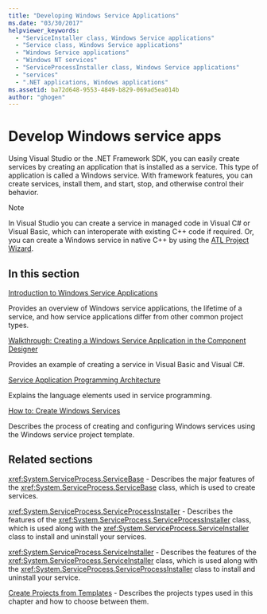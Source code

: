```yaml
---
title: "Developing Windows Service Applications"
ms.date: "03/30/2017"
helpviewer_keywords: 
  - "ServiceInstaller class, Windows Service applications"
  - "Service class, Windows Service applications"
  - "Windows Service applications"
  - "Windows NT services"
  - "ServiceProcessInstaller class, Windows Service applications"
  - "services"
  - ".NET applications, Windows applications"
ms.assetid: ba72d648-9553-4849-b829-069ad5ea014b
author: "ghogen"
---
```

# Develop Windows service apps

Using Visual Studio or the .NET Framework SDK, you can easily create services by creating an application that is installed as a service. This type of application is called a Windows service. With framework features, you can create services, install them, and start, stop, and otherwise control their behavior.

> [!NOTE]
> In Visual Studio you can create a service in managed code in Visual C# or Visual Basic, which can interoperate with existing C++ code if required. Or, you can create a Windows service in native C++ by using the [ATL Project Wizard](/cpp/atl/reference/atl-project-wizard).

## In this section

[Introduction to Windows Service Applications](../../../docs/framework/windows-services/introduction-to-windows-service-applications.md)

Provides an overview of Windows service applications, the lifetime of a service, and how service applications differ from other common project types.

[Walkthrough: Creating a Windows Service Application in the Component Designer](../../../docs/framework/windows-services/walkthrough-creating-a-windows-service-application-in-the-component-designer.md)

Provides an example of creating a service in Visual Basic and Visual C#.

[Service Application Programming Architecture](../../../docs/framework/windows-services/service-application-programming-architecture.md)

Explains the language elements used in service programming.

[How to: Create Windows Services](../../../docs/framework/windows-services/how-to-create-windows-services.md)

Describes the process of creating and configuring Windows services using the Windows service project template.

## Related sections

<xref:System.ServiceProcess.ServiceBase> - Describes the major features of the <xref:System.ServiceProcess.ServiceBase> class, which is used to create services.

<xref:System.ServiceProcess.ServiceProcessInstaller> - Describes the features of the <xref:System.ServiceProcess.ServiceProcessInstaller> class, which is used along with the <xref:System.ServiceProcess.ServiceInstaller> class to install and uninstall your services.

<xref:System.ServiceProcess.ServiceInstaller> - Describes the features of the <xref:System.ServiceProcess.ServiceInstaller> class, which is used along with the <xref:System.ServiceProcess.ServiceProcessInstaller> class to install and uninstall your service.

[Create Projects from Templates](https://docs.microsoft.com/previous-versions/visualstudio/visual-studio-2013/0fyc0azh(v=vs.120)) -  Describes the projects types used in this chapter and how to choose between them.
